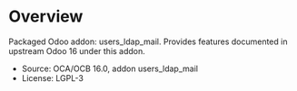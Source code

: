 # Overview

Packaged Odoo addon: users_ldap_mail. Provides features documented in upstream Odoo 16 under this addon.

- Source: OCA/OCB 16.0, addon users_ldap_mail
- License: LGPL-3
